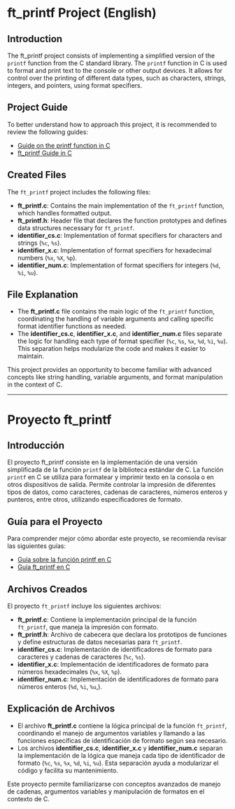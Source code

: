 # ft_printf Project (English)

## Introduction

The ft_printf project consists of implementing a simplified version of the `printf` function from the C standard library. 
The `printf` function in C is used to format and print text to the console or other output devices. It allows for control over the printing of different data types, such as characters, strings, integers, and pointers, using format specifiers.

## Project Guide

To better understand how to approach this project, it is recommended to review the following guides:

- [Guide on the printf function in C](https://www.it.uc3m.es/pbasanta/asng/course_notes/input_output_printf_es.html)
- [ft_printf Guide in C](https://42-cursus.gitbook.io/guide/rank-01/ft_printf)

## Created Files

The `ft_printf` project includes the following files:

- **ft_printf.c**: Contains the main implementation of the `ft_printf` function, which handles formatted output.
- **ft_printf.h**: Header file that declares the function prototypes and defines data structures necessary for `ft_printf`.
- **identifier_cs.c**: Implementation of format specifiers for characters and strings (`%c`, `%s`).
- **identifier_x.c**: Implementation of format specifiers for hexadecimal numbers (`%x`, `%X`, `%p`).
- **identifier_num.c**: Implementation of format specifiers for integers (`%d`, `%i`, `%u`).

## File Explanation

- The **ft_printf.c** file contains the main logic of the `ft_printf` function, coordinating the handling of variable arguments and calling specific format identifier functions as needed.
- The **identifier_cs.c**, **identifier_x.c**, and **identifier_num.c** files separate the logic for handling each type of format specifier (`%c`, `%s`, `%x`, `%d`, `%i`, `%u`). This separation helps modularize the code and makes it easier to maintain.

This project provides an opportunity to become familiar with advanced concepts like string handling, variable arguments, and format manipulation in the context of C.

---


# Proyecto ft_printf

## Introducción

El proyecto ft_printf consiste en la implementación de una versión simplificada de la función `printf` de la biblioteca estándar de C. La función `printf` en C se utiliza para formatear y imprimir texto en la consola o en otros dispositivos de salida. Permite controlar la impresión de diferentes tipos de datos, como caracteres, cadenas de caracteres, números enteros y punteros, entre otros, utilizando especificadores de formato.

## Guía para el Proyecto

Para comprender mejor cómo abordar este proyecto, se recomienda revisar las siguientes guías:

- [Guía sobre la función printf en C](https://www.it.uc3m.es/pbasanta/asng/course_notes/input_output_printf_es.html)
- [Guía ft_printf en C](https://42-cursus.gitbook.io/guide/rank-01/ft_printf)

## Archivos Creados

El proyecto `ft_printf` incluye los siguientes archivos:

- **ft_printf.c**: Contiene la implementación principal de la función `ft_printf`, que maneja la impresión con formato.
- **ft_printf.h**: Archivo de cabecera que declara los prototipos de funciones y define estructuras de datos necesarias para `ft_printf`.
- **identifier_cs.c**: Implementación de identificadores de formato para caracteres y cadenas de caracteres (`%c`, `%s`).
- **identifier_x.c**: Implementación de identificadores de formato para números hexadecimales (`%x`, `%X`, `%p`).
- **identifier_num.c**: Implementación de identificadores de formato para números enteros (`%d`, `%i`, `%u`,).

## Explicación de Archivos

- El archivo **ft_printf.c** contiene la lógica principal de la función `ft_printf`, coordinando el manejo de argumentos variables y llamando a las funciones específicas de identificación de formato según sea necesario.
- Los archivos **identifier_cs.c**, **identifier_x.c** y **identifier_num.c** separan la implementación de la lógica que maneja cada tipo de identificador de formato (`%c`, `%s`, `%x`, `%d`, `%i`, `%u`). Esta separación ayuda a modularizar el código y facilita su mantenimiento.

Este proyecto permite familiarizarse con conceptos avanzados de manejo de cadenas, argumentos variables y manipulación de formatos en el contexto de C.
